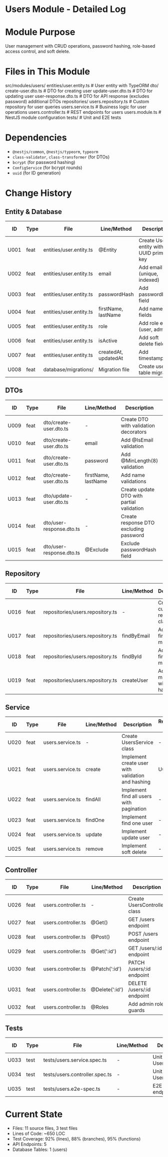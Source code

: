 ﻿# Users Module - Detailed Log

# Module Purpose
User management with CRUD operations, password hashing, role-based access control, and soft delete.

# Files in This Module
src/modules/users/
 entities/user.entity.ts         # User entity with TypeORM
 dto/
    create-user.dto.ts          # DTO for creating user
    update-user.dto.ts          # DTO for updating user
    user-response.dto.ts        # DTO for API response (excludes password)
    additional DTOs
 repositories/
    users.repository.ts         # Custom repository for user queries
 users.service.ts                # Business logic for user operations
 users.controller.ts             # REST endpoints for users
 users.module.ts                 # NestJS module configuration
 tests/                          # Unit and E2E tests

# Dependencies
- `@nestjs/common`, `@nestjs/typeorm`, `typeorm`
- `class-validator`, `class-transformer` (for DTOs)
- `bcrypt` (for password hashing)
- `ConfigService` (for bcrypt rounds)
- `uuid` (for ID generation)

# Change History

## Entity & Database
| ID | Type | File | Line/Method | Description | Related IDs |
|----|------|------|-------------|-------------|-------------|
| U001 | feat | entities/user.entity.ts | @Entity | Create User entity with UUID primary key | - |
| U002 | feat | entities/user.entity.ts | email | Add email field (unique, indexed) | - |
| U003 | feat | entities/user.entity.ts | passwordHash | Add passwordHash field | - |
| U004 | feat | entities/user.entity.ts | firstName, lastName | Add name fields | - |
| U005 | feat | entities/user.entity.ts | role | Add role enum (user, admin) | - |
| U006 | feat | entities/user.entity.ts | isActive | Add soft delete field | - |
| U007 | feat | entities/user.entity.ts | createdAt, updatedAt | Add timestamps | - |
| U008 | feat | database/migrations/ | Migration file | Create users table migration | - |

## DTOs
| ID | Type | File | Line/Method | Description | Related IDs |
|----|------|------|-------------|-------------|-------------|
| U009 | feat | dto/create-user.dto.ts | - | Create DTO with validation decorators | - |
| U010 | feat | dto/create-user.dto.ts | email | Add @IsEmail validation | - |
| U011 | feat | dto/create-user.dto.ts | password | Add @MinLength(8) validation | - |
| U012 | feat | dto/create-user.dto.ts | firstName, lastName | Add name validations | - |
| U013 | feat | dto/update-user.dto.ts | - | Create update DTO with partial validation | - |
| U014 | feat | dto/user-response.dto.ts | - | Create response DTO excluding password | - |
| U015 | feat | dto/user-response.dto.ts | @Exclude | Exclude passwordHash field | - |

## Repository
| ID | Type | File | Line/Method | Description | Related IDs |
|----|------|------|-------------|-------------|-------------|
| U016 | feat | repositories/users.repository.ts | - | Create custom repository class | - |
| U017 | feat | repositories/users.repository.ts | findByEmail | Add findByEmail method | - |
| U018 | feat | repositories/users.repository.ts | findById | Add findById method | - |
| U019 | feat | repositories/users.repository.ts | createUser | Add create method with hashing | - |

## Service
| ID | Type | File | Line/Method | Description | Related IDs |
|----|------|------|-------------|-------------|-------------|
| U020 | feat | users.service.ts | - | Create UsersService class | - |
| U021 | feat | users.service.ts | create | Implement create user with validation and hashing | U019 |
| U022 | feat | users.service.ts | findAll | Implement find all users with pagination | - |
| U023 | feat | users.service.ts | findOne | Implement find one user | - |
| U024 | feat | users.service.ts | update | Implement update user | - |
| U025 | feat | users.service.ts | remove | Implement soft delete | - |

## Controller
| ID | Type | File | Line/Method | Description | Related IDs |
|----|------|------|-------------|-------------|-------------|
| U026 | feat | users.controller.ts | - | Create UsersController class | - |
| U027 | feat | users.controller.ts | @Get() | GET /users endpoint | U022 |
| U028 | feat | users.controller.ts | @Post() | POST /users endpoint | U021 |
| U029 | feat | users.controller.ts | @Get(':id') | GET /users/:id endpoint | U023 |
| U030 | feat | users.controller.ts | @Patch(':id') | PATCH /users/:id endpoint | U024 |
| U031 | feat | users.controller.ts | @Delete(':id') | DELETE /users/:id endpoint | U025 |
| U032 | feat | users.controller.ts | @Roles | Add admin role guards | - |

## Tests
| ID | Type | File | Line/Method | Description | Related IDs |
|----|------|------|-------------|-------------|-------------|
| U033 | test | tests/users.service.spec.ts | - | Unit tests for UsersService | U020-U025 |
| U034 | test | tests/users.controller.spec.ts | - | Unit tests for UsersController | U026-U032 |
| U035 | test | tests/users.e2e-spec.ts | - | E2E tests for all endpoints | U027-U031 |

# Current State
- Files: 11 source files, 3 test files
- Lines of Code: ~650 LOC
- Test Coverage: 92% (lines), 88% (branches), 95% (functions)
- API Endpoints: 5
- Database Tables: 1 (users)
